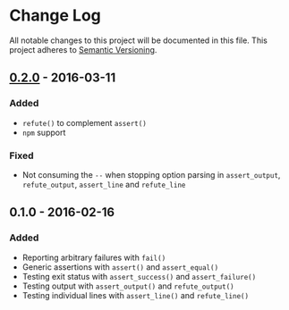 # Change Log

All notable changes to this project will be documented in this file.
This project adheres to [Semantic Versioning](http://semver.org/).


## [0.2.0] - 2016-03-11

### Added

- `refute()` to complement `assert()`
- `npm` support

### Fixed

- Not consuming the `--` when stopping option parsing in
  `assert_output`, `refute_output`, `assert_line` and `refute_line`


## 0.1.0 - 2016-02-16

### Added

- Reporting arbitrary failures with `fail()`
- Generic assertions with `assert()` and `assert_equal()`
- Testing exit status with `assert_success()` and `assert_failure()`
- Testing output with `assert_output()` and `refute_output()`
- Testing individual lines with `assert_line()` and `refute_line()`


[0.2.0]: https://github.com/ztombol/bats-assert/compare/v0.1.0...v0.2.0
